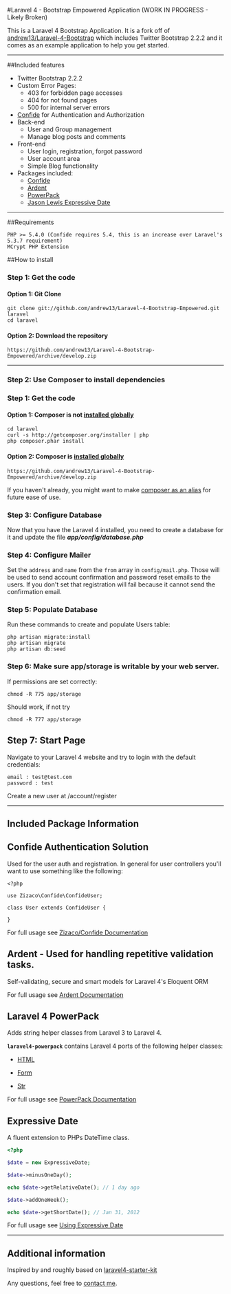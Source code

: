 #Laravel 4 - Bootstrap Empowered Application (WORK IN PROGRESS - Likely Broken)

This is a Laravel 4 Bootstrap Application. It is a fork off of [andrew13/Laravel-4-Bootstrap](http://github.com/andrew13/Laravel-4-Bootstrap) which includes Twitter Bootstrap 2.2.2 and it comes as an example application to help you get started.

-----

##Included features

* Twitter Bootstrap 2.2.2
* Custom Error Pages:
	* 403 for forbidden page accesses
	* 404 for not found pages
	* 500 for internal server errors
* [Confide](#confide) for Authentication and Authorization
* Back-end
	* User and Group management
	* Manage blog posts and comments
* Front-end
	* User login, registration, forgot password
	* User account area
	* Simple Blog functionality
* Packages included:
	* [Confide](#confide)
	* [Ardent](#ardent)
	* [PowerPack](#powerpack)
	* [Jason Lewis Expressive Date](#expressive-date)

-----

##Requirements

	PHP >= 5.4.0 (Confide requires 5.4, this is an increase over Laravel's 5.3.7 requirement)
	MCrypt PHP Extension

##How to install
### Step 1: Get the code
#### Option 1: Git Clone

	git clone git://github.com/andrew13/Laravel-4-Bootstrap-Empowered.git laravel
	cd laravel

#### Option 2: Download the repository

    https://github.com/andrew13/Laravel-4-Bootstrap-Empowered/archive/develop.zip

-----

### Step 2: Use Composer to install dependencies
### Step 1: Get the code
#### Option 1: Composer is not [installed globally](http://andrewelkins.com/programming/php/setting-up-composer-globally-for-laravel-4/)

    cd laravel
	curl -s http://getcomposer.org/installer | php
	php composer.phar install

#### Option 2: Composer is [installed globally](http://andrewelkins.com/programming/php/setting-up-composer-globally-for-laravel-4/)

    https://github.com/andrew13/Laravel-4-Bootstrap-Empowered/archive/develop.zip

If you haven't already, you might want to make [composer as an alias](http://andrewelkins.com/programming/php/setting-up-composer-globally-for-laravel-4/) for future ease of use.

### Step 3: Configure Database

Now that you have the Laravel 4 installed, you need to create a database for it and update the file ***app/config/database.php***

### Step 4: Configure Mailer

Set the `address` and `name` from the `from` array in `config/mail.php`. Those will be used to send account confirmation and password reset emails to the users.
If you don't set that registration will fail because it cannot send the confirmation email.

### Step 5: Populate Database
Run these commands to create and populate Users table:

	php artisan migrate:install
	php artisan migrate
	php artisan db:seed


### Step 6: Make sure app/storage is writable by your web server.
If permissions are set correctly:

    chmod -R 775 app/storage

Should work, if not try

    chmod -R 777 app/storage

## Step 7: Start Page
Navigate to your Laravel 4 website and try to login with the default credentials:

	email : test@test.com
	password : test

Create a new user at /account/register

-----
## Included Package Information
<a name="confide"></a>
## Confide Authentication Solution

Used for the user auth and registration. In general for user controllers you'll want to use something like the following:

    <?php

    use Zizaco\Confide\ConfideUser;

    class User extends ConfideUser {

    }

For full usage see [Zizaco/Confide Documentation](https://github.com/zizaco/confide)

<a name="ardent"></a>
## Ardent - Used for handling repetitive validation tasks.

Self-validating, secure and smart models for Laravel 4's Eloquent ORM 

For full usage see [Ardent Documentation](https://github.com/laravelbook/ardent) 

<a name="powerpack"></a>
## Laravel 4 PowerPack

Adds string helper classes from Laravel 3 to Laravel 4.

**`laravel4-powerpack`** contains Laravel 4 ports of the following helper classes:

- [HTML](https://github.com/laravelbook/laravel4-powerpack#html_class)

- [Form](https://github.com/laravelbook/laravel4-powerpack#form_class)

- [Str](https://github.com/laravelbook/laravel4-powerpack#str_class)

For full usage see [PowerPack Documentation](https://github.com/laravelbook/laravel4-powerpack)

<a name="expressive-date"></a>
## Expressive Date

A fluent extension to PHPs DateTime class.

```php
<?php

$date = new ExpressiveDate;

$date->minusOneDay();

echo $date->getRelativeDate(); // 1 day ago

$date->addOneWeek();

echo $date->getShortDate(); // Jan 31, 2012
```

For full usage see [Using Expressive Date](http://jasonlewis.me/code/expressive-date)

-----

## Additional information

Inspired by and roughly based on [laravel4-starter-kit](https://github.com/brunogaspar/laravel4-starter-kit)

Any questions, feel free to [contact me](http://twitter.com/andrewelkins).

